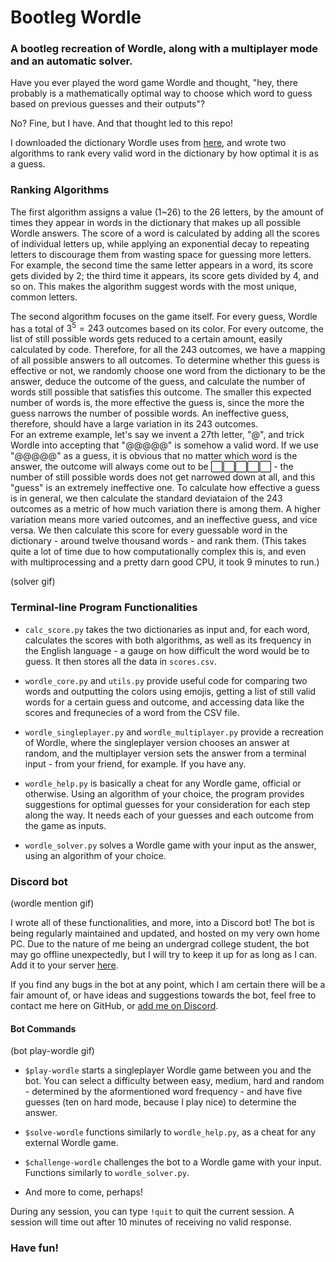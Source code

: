 # Bootleg Wordle
### A bootleg recreation of Wordle, along with a multiplayer mode and an automatic solver.

Have you ever played the word game Wordle and thought, "hey, there probably is a mathematically optimal way to choose which word to guess based on previous guesses and their outputs"?  

No? Fine, but I have. And that thought led to this repo!  

I downloaded the dictionary Wordle uses from [here](https://gist.github.com/scholtes/94f3c0303ba6a7768b47583aff36654d), and wrote two algorithms to rank every valid word in the dictionary by how optimal it is as a guess.  

### Ranking Algorithms

The first algorithm assigns a value (1~26) to the 26 letters, by the amount of times they appear in words in the dictionary that makes up all possible Wordle answers. The score of a word is calculated by adding all the scores of individual letters up, while applying an exponential decay to repeating letters to discourage them from wasting space for guessing more letters. For example, the second time the same letter appears in a word, its score gets divided by 2; the third time it appears, its score gets divided by 4, and so on. This makes the algorithm suggest words with the most unique, common letters. 

The second algorithm focuses on the game itself. For every guess, Wordle has a total of $` 3^5=243 `$ outcomes based on its color. For every outcome, the list of still possible words gets reduced to a certain amount, easily calculated by code. Therefore, for all the 243 outcomes, we have a mapping of all possible answers to all outcomes. To determine whether this guess is effective or not, we randomly choose one word from the dictionary to be the answer, deduce the outcome of the guess, and calculate the number of words still possible that satisfies this outcome. The smaller this expected number of words is, the more effective the guess is, since the more the guess narrows the number of possible words. An ineffective guess, therefore, should have a large variation in its 243 outcomes.   
For an extreme example, let's say we invent a 27th letter, "@", and trick Wordle into accepting that "@@@@@" is somehow a valid word. If we use "@@@@@" as a guess, it is obvious that no matter which word is the answer, the outcome will always come out to be ⬜⬜⬜⬜⬜ - the number of still possible words does not get narrowed down at all, and this "guess" is an extremely ineffective one. 
To calculate how effective a guess is in general, we then calculate the standard deviataion of the 243 outcomes as a metric of how much variation there is among them. A higher variation means more varied outcomes, and an ineffective guess, and vice versa. We then calculate this score for every guessable word in the dictionary - around twelve thousand words - and rank them. (This takes quite a lot of time due to how computationally complex this is, and even with multiprocessing and a pretty darn good CPU, it took 9 minutes to run.)

(solver gif)

### Terminal-line Program Functionalities

- `calc_score.py` takes the two dictionaries as input and, for each word, calculates the scores with both algorithms, as well as its frequency in the English language - a gauge on how difficult the word would be to guess. It then stores all the data in `scores.csv`.  

- ``wordle_core.py`` and ``utils.py`` provide useful code for comparing two words and outputting the colors using emojis, getting a list of still valid words for a certain guess and outcome, and accessing data like the scores and frequnecies of a word from the CSV file.

- `wordle_singleplayer.py` and `wordle_multiplayer.py` provide a recreation of Wordle, where the singleplayer version chooses an answer at random, and the multiplayer version sets the answer from a terminal input - from your friend, for example. If you have any.  

- `wordle_help.py` is basically a cheat for any Wordle game, official or otherwise. Using an algorithm of your choice, the program provides suggestions for optimal guesses for your consideration for each step along the way. It needs each of your guesses and each outcome from the game as inputs.

- `wordle_solver.py` solves a Wordle game with your input as the answer, using an algorithm of your choice.

### Discord bot

(wordle mention gif)

I wrote all of these functionalities, and more, into a Discord bot! The bot is being regularly maintained and updated, and hosted on my very own home PC. Due to the nature of me being an undergrad college student, the bot may go offline unexpectedly, but I will try to keep it up for as long as I can. Add it to your server [here](https://discord.com/oauth2/authorize?client_id=1153245754207518820&permissions=68608&scope=bot).

If you find any bugs in the bot at any point, which I am certain there will be a fair amount of, or have ideas and suggestions towards the bot, feel free to contact me here on GitHub, or [add me on Discord](discordapp.com/users/803676742639550544).

#### Bot Commands

(bot play-wordle gif)

- `$play-wordle` starts a singleplayer Wordle game between you and the bot. You can select a difficulty between easy, medium, hard and random - determined by the aformentioned word frequency - and have five guesses (ten on hard mode, because I play nice) to determine the answer. 

- `$solve-wordle` functions similarly to `wordle_help.py`, as a cheat for any external Wordle game.

- `$challenge-wordle` challenges the bot to a Wordle game with your input. Functions similarly to `wordle_solver.py`.

- And more to come, perhaps!

During any session, you can type `!quit` to quit the current session. A session will time out after 10 minutes of receiving no valid response. 

### Have fun!
